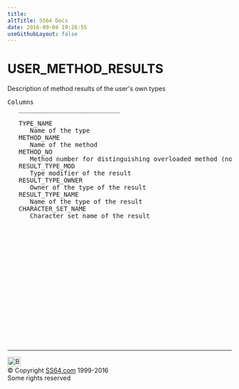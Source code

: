 ```yaml
---
title:
altTitle: SS64 Docs
date: 2016-09-04 19:26:55
useGithubLayout: false
---
```

<!-- #BeginLibraryItem "/Library/head_orad.lbi" --><!-- #EndLibraryItem --><h1>USER_METHOD_RESULTS </h1><p> Description of method results of the user's own types </p> 
 
<pre>Columns
   ___________________________
 
   TYPE_NAME
      Name of the type
   METHOD_NAME
      Name of the method
   METHOD_NO
      Method number for distinguishing overloaded method (not to be used as ID number)
   RESULT_TYPE_MOD
      Type modifier of the result
   RESULT_TYPE_OWNER
      Owner of the type of the result
   RESULT_TYPE_NAME
      Name of the type of the result
   CHARACTER_SET_NAME
      Character set name of the result

</pre><!-- #BeginLibraryItem "/Library/foot_orad.lbi" --><p>
<!-- oracle-footer -->
<ins class="adsbygoogle" style="display:inline-block;width:300px;height:250px" data-ad-client="ca-pub-6140977852749469" data-ad-slot="4275490898"></ins>
<script>
(adsbygoogle = window.adsbygoogle || []).push({});
</script></p>
<hr>
<div id="bl" class="footer"><a href="USER_METHOD_RESULTS.html#"><img src="../images/top.png" width="30" height="22" alt="Back to the Top"></a></div>
<div id="br" class="footer, tagline">© Copyright <a href="../index.html">SS64.com</a> 1999-2016<br>
Some rights reserved</div>
<!-- #EndLibraryItem -->

